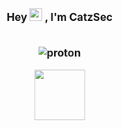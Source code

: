 <h2 align="center">
   Hey 
   <img src="https://camo.githubusercontent.com/815235e130e3ba5ab96f586a2b3fba50ad28e085c656e040e8977ba61dc674ba/68747470733a2f2f6d656469612e67697068792e636f6d2f6d656469612f33705a697071796f3173714844664a47747a2f67697068792e676966" width="25px">
   , I'm CatzSec
   <br>
   <br>
   <p align="center"><img alt="proton" src="https://img.shields.io/badge/PROTONMAIL-catzsec@protonmail.com-0d1117?style=for-the-badge&logo=protonmail&logoColor=0d1117&logoWidth=20&labelColor=000%27"></a></a>  </p>


</h2>

<div align="center">
<img src="https://cdn.vox-cdn.com/thumbor/SiIyeqmKIJGcOJccz94pHgwmgvQ=/0x0:1400x1400/1200x800/filters:focal(588x588:812x812):no_upscale()/cdn.vox-cdn.com/uploads/chorus_image/image/68837730/poptart1redrainbowfix_1.0.gif" height="100px">
</div>

<!-- <p align="center">
   <i>I ❤ malware<i/>
<p/> -->

